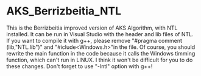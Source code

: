 AKS_Berrizbeitia_NTL
====================

This is the Berrizbeitia improved version of AKS Algorithm, with NTL installed.
It can be run in Visual Studio with the header and lib files of NTL.
If you want to compile it with g++, please remove "#pragma comment (lib,"NTL.lib")" and "#iclude\<Windows.h\>"in the file. Of course, you should rewrite the main function in the code because it calls the Windows timming function, which can't run in LINUX. 
I think it won't be difficult for you to do these changes.
Don't forget to use "-lntl" option with g++! 
